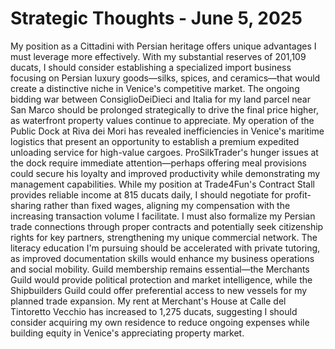 # Strategic Thoughts - June 5, 2025

My position as a Cittadini with Persian heritage offers unique advantages I must leverage more effectively. With my substantial reserves of 201,109 ducats, I should consider establishing a specialized import business focusing on Persian luxury goods—silks, spices, and ceramics—that would create a distinctive niche in Venice's competitive market. The ongoing bidding war between ConsiglioDeiDieci and Italia for my land parcel near San Marco should be prolonged strategically to drive the final price higher, as waterfront property values continue to appreciate. My operation of the Public Dock at Riva dei Mori has revealed inefficiencies in Venice's maritime logistics that present an opportunity to establish a premium expedited unloading service for high-value cargoes. ProSilkTrader's hunger issues at the dock require immediate attention—perhaps offering meal provisions could secure his loyalty and improved productivity while demonstrating my management capabilities. While my position at Trade4Fun's Contract Stall provides reliable income at 815 ducats daily, I should negotiate for profit-sharing rather than fixed wages, aligning my compensation with the increasing transaction volume I facilitate. I must also formalize my Persian trade connections through proper contracts and potentially seek citizenship rights for key partners, strengthening my unique commercial network. The literacy education I'm pursuing should be accelerated with private tutoring, as improved documentation skills would enhance my business operations and social mobility. Guild membership remains essential—the Merchants Guild would provide political protection and market intelligence, while the Shipbuilders Guild could offer preferential access to new vessels for my planned trade expansion. My rent at Merchant's House at Calle del Tintoretto Vecchio has increased to 1,275 ducats, suggesting I should consider acquiring my own residence to reduce ongoing expenses while building equity in Venice's appreciating property market.
